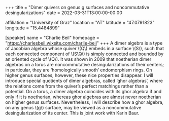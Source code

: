 +++
title = "Dimer quivers on genus g surfaces and noncommutative desingularizations"
date = 2022-03-31T13:00:00-00:00

affiliation = "University of Graz"
location = "AT"
latitude = "47.0791823"
longitude = "15.4484899"

[speaker]
  name = "Charlie Beil"
  homepage = "https://charlesbeil.wixsite.com/charlie-beil"
+++
A dimer algebra is a type of Jacobian algebra whose quiver \\(Q\\) embeds in a surface \\(S\\), such that each connected component of \\(S\Q\\) is simply connected and bounded by an oriented cycle of \\(Q\\). It was shown in 2009 that noetherian dimer algebras on a torus are noncommutative desingularizations of their centers; in particular, they are ‘homologically smooth’ endomorphism rings. On higher genus surfaces, however, these nice properties disappear. I will introduce special quotients of dimer algebras, called ‘ghor algebras’, where the relations come from the quiver’s perfect matchings rather than a potential. On a torus, a dimer algebra coincides with its ghor algebra if and only if it is noetherian, whereas ghor algebras are almost never noetherian on higher genus surfaces. Nevertheless, I will describe how a ghor algebra, on any genus \\(g\\) surface, may be viewed as a noncommutative desingularization of its center. This is joint work with Karin Baur.